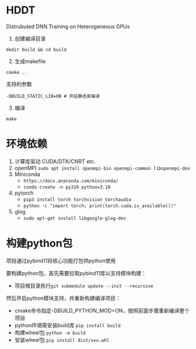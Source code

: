 # HDDT
Distrubuted DNN Training on Heterogeneous GPUs

1. 创建编译目录
```
mkdir build && cd build
```

2. 生成makefile
```
cmake ..
```

支持的参数
```
-DBUILD_STATIC_LIB=ON # 开启静态库编译
```

3. 编译
```
make
```


# 环境依赖
1. 计算库驱动 CUDA/DTK/CNRT etc.
2. openMPI
    `sudo apt install openmpi-bin openmpi-common libopenmpi-dev`
3. Miniconda
    - `https://docs.anaconda.com/miniconda/`
    - `conda create -n py310 python=3.10`
4. pytorch
    - `pip3 install torch torchvision torchaudio`
    - `python -c "import torch; print(torch.cuda.is_available())"`
5. glog
    - `sudo apt-get install libgoogle-glog-dev`


  
# 构建python包
项目通过pybind11将核心功能打包供python使用

要构建python包，首先需要拉取pybind11库以支持模块构建：
- 项目根目录执行`git submodule update --init --recursive`

然后开启python模块支持，并重新构建编译项目：
- cmake命令指定-DBUILD_PYTHON_MOD=ON，按照前面步骤重新编译整个项目
- python环境需安装build库 `pip install build`
- 构建wheel包 `python -m build`
- 安装wheel包 `pip install dist/xxx.whl`
